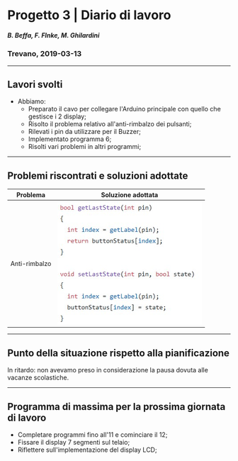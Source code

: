 # Progetto 3 | Diario di lavoro
##### B. Beffa, F. FInke, M. Ghilardini
### Trevano, 2019-03-13
---
## Lavori svolti
- Abbiamo:
    - Preparato il cavo per collegare l'Arduino principale con quello che gestisce i 2 display;
    - Risolto il problema relativo all'anti-rimbalzo dei pulsanti;
    - Rilevati i pin da utilizzare per il Buzzer;
    - Implementato programma 6;
    - Risolti vari problemi in altri programmi;

---

## Problemi riscontrati e soluzioni adottate 
| Problema              | Soluzione adottata    | 
|-----------------------|-----------------------|
|Anti-rimbalzo| ![Arduino-display 7 segmenti](media/anti-rimbalzo.png)

---

##  Punto della situazione rispetto alla pianificazione
In ritardo: non avevamo preso in considerazione la pausa dovuta alle vacanze scolastiche.

---

## Programma di massima per la prossima giornata di lavoro
- Completare programmi fino all'11 e cominciare il 12;
- Fissare il display 7 segmenti sul telaio;
- Riflettere sull'implementazione del display LCD;